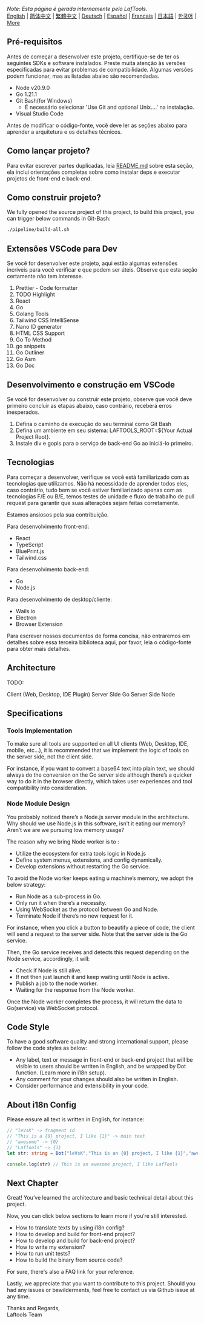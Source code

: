 <i>Note: Esta página é gerada internamente pelo LafTools.</i> <br/> [English](/docs/en_US/CONTRIBUTION.md)  |  [简体中文](/docs/zh_CN/CONTRIBUTION.md)  |  [繁體中文](/docs/zh_HK/CONTRIBUTION.md)  |  [Deutsch](/docs/de/CONTRIBUTION.md)  |  [Español](/docs/es/CONTRIBUTION.md)  |  [Français](/docs/fr/CONTRIBUTION.md)  |  [日本語](/docs/ja/CONTRIBUTION.md)  |  [한국어](/docs/ko/CONTRIBUTION.md) | [More](/docs/) <br/>

## Pré-requisitos

Antes de começar a desenvolver este projeto, certifique-se de ter os seguintes SDKs e software instalados. Preste muita atenção às versões especificadas para evitar problemas de compatibilidade. Algumas versões podem funcionar, mas as listadas abaixo são recomendadas.

- Node v20.9.0
- Go 1.21.1
- Git Bash(for Windows)
  - É necessário selecionar 'Use Git and optional Unix....' na instalação.
- Visual Studio Code

Antes de modificar o código-fonte, você deve ler as seções abaixo para aprender a arquitetura e os detalhes técnicos.

## Como lançar projeto?

Para evitar escrever partes duplicadas, leia [README.md](../README.md) sobre esta seção, ela inclui orientações completas sobre como instalar deps e executar projetos de front-end e back-end.

## Como construir projeto?

We fully opened the source project of this project, to build this project, you can trigger below commands in Git-Bash:

```bash
./pipeline/build-all.sh
```

## Extensões VSCode para Dev

Se você for desenvolver este projeto, aqui estão algumas extensões incríveis para você verificar e que podem ser úteis. Observe que esta seção certamente não tem interesse.

1. Prettier - Code formatter
2. TODO Highlight
3. React
4. Go
5. Golang Tools
6. Tailwind CSS IntelliSense
7. Nano ID generator
8. HTML CSS Support
9. Go To Method
10. go snippets
11. Go Outliner
12. Go Asm
13. Go Doc

## Desenvolvimento e construção em VSCode

Se você for desenvolver ou construir este projeto, observe que você deve primeiro concluir as etapas abaixo, caso contrário, receberá erros inesperados.

1. Defina o caminho de execução do seu terminal como Git Bash
2. Defina um ambiente em seu sistema: LAFTOOLS_ROOT=${Your Actual Project Root}.
3. Instale dlv e gopls para o serviço de back-end Go ao iniciá-lo primeiro.

## Tecnologias

Para começar a desenvolver, verifique se você está familiarizado com as tecnologias que utilizamos. Não há necessidade de aprender todos eles, caso contrário, tudo bem se você estiver familiarizado apenas com as tecnologias F/E ou B/E, temos testes de unidade e fluxo de trabalho de pull request para garantir que suas alterações sejam feitas corretamente.

Estamos ansiosos pela sua contribuição.

Para desenvolvimento front-end:

- React
- TypeScript
- BluePrint.js
- Tailwind.css

Para desenvolvimento back-end:

- Go
- Node.js

Para desenvolvimento de desktop/cliente:

- Wails.io
- Electron
- Browser Extension

Para escrever nossos documentos de forma concisa, não entraremos em detalhes sobre essa terceira biblioteca aqui, por favor, leia o código-fonte para obter mais detalhes.

## Architecture

TODO:

Client (Web, Desktop, IDE Plugin)
<interact with>
Server SIde Go
<interact with>
Server Side Node

## Specifications

### Tools Implementation

To make sure all tools are supported on all UI clients (Web, Desktop, IDE, mobile, etc…), it is recommended that we implement the logic of tools on the server side, not the client side.

For instance, if you want to convert a base64 text into plain text, we should always do the conversion on the Go server side although there’s a quicker way to do it in the browser directly, which takes user experiences and tool compatibility into consideration.

### Node Module Design

You probably noticed there’s a Node.js server module in the architecture. Why should we use Node.js in this software, isn’t it eating our memory? Aren’t we are we pursuing low memory usage?

The reason why we bring Node worker is to :

- Utilize the ecosystem for extra tools logic in Node.js
- Define system menus, extensions, and config dynamically.
- Develop extensions without restarting the Go service.

To avoid the Node worker keeps eating u machine’s memory, we adopt the below strategy:

- Run Node as a sub-process in Go.
- Only run it when there’s a necessity.
- Using WebSocket as the protocol between Go and Node.
- Terminate Node if there’s no new request for it.

For instance, when you click a button to beautify a piece of code, the client will send a request to the server side. Note that the server side is the Go service.

Then, the Go service receives and detects this request depending on the Node service, accordingly, it will:

- Check if Node is still alive.
- If not then just launch it and keep waiting until Node is active.
- Publish a job to the node worker.
- Waiting for the response from the Node worker.

Once the Node worker completes the process, it will return the data to Go(service) via WebSocket protocol.

## Code Style

To have a good software quality and strong international support, please follow the code styles as below:

- Any label, text or message in front-end or back-end project that will be visible to users should be wrriten in English, and be wrapped by Dot function. (Learn more in i18n setup).
- Any comment for your changes should also be written in English.
- Consider performance and extensibility in your code.

## About i18n Config

Please ensure all text is written in English, for instance:

```Typescript
// "leVsK" -> fragment id
// "This is a {0} project, I like {1}" -> main text
// "awesome" -> {0}
// "LafTools" -> {1}
let str: string = Dot("leVsK","This is an {0} project, I like {1}","awesome","LafTools")

console.log(str) // This is an awesome project, I like LafTools
```

## Next Chapter

Great! You’ve learned the architecture and basic technical detail about this project.

Now, you can click below sections to learn more if you’re still interested.

- How to translate texts by using i18n config?
- How to develop and build for front-end project?
- How to develop and build for back-end project?
- How to write my extension?
- How to run unit tests?
- How to build the binary from source code?

For sure, there's also a FAQ link for your reference.

Lastly, we appreciate that you want to contribute to this project. Should you had any issues or bewilderments, feel free to contact us via Github issue at any time.

Thanks and Regards,  
Laftools Team

